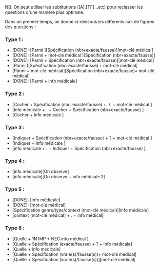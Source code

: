 NB. On peut utiliser les subtitutions ([A],[TF]...etc) pour reclasser les questions d'une manière plus optimale. 

Dans un premier temps, on donne ci-dessous les differents cas de figures des questions : 

### Type 1 : 

- [DONE]:   [Parmi ][Spécification (nbr+exacte/fausse)][mot-clé médical]
- [DONE]:   [Parmi + mot-clé médical ][Spécification (nbr+exacte/fausse)]
- [DONE]:   [Parmi + Spécification (nbr+exacte/fausse)][mot-clé médical]
-   [Parmi ][Spécification (nbr+exacte/fausse) + mot-clé médical]
-   [Parmi + mot-clé médical][Spécification (nbr+exacte/fausse)+ mot-clé médical]
- [DONE]:   [Parmi + info médicale]

### Type 2 : 

- [Cocher + Spécification (nbr+exacte/fausse) + ./: + mot-clé médical ]
- [info médicale + . + Cocher + Spécification (nbr+exacte/fausse) ]
- [Cocher + info médicale ]

### Type 3 : 

- [Indiquer + Spécification (nbr+exacte/fausse) + ? + mot-clé médical ]
- [Indiquer + info médicale ]
- [info médicale + . + Indiquer + Spécification (nbr+exacte/fausse) ]

### Type 4 : 

- [info médicale][On observe]
- [info médicale][On observe + info médicale 2]

### Type 5 : 

- [DONE]: [info médicale]
- [DONE]: [mot-clé médical]
- [Spécification genre/type/context (mot-clé médical)][info médicale]
- [context (mot-clé médical) + . + info médical]

### Type 6 : 

- [Quelle + 1N IMP + NEG info médical ]
- [Quelle + Spécification (exacte/fausse) + ? + info médicale]
- [Quelle + info médicale]
- [Quelle + Spécification (vraie(s)/fausse(s))+ mot-clé médical]
- [Quelle + Spécification (vraie(s)/fausse(s))][mot-clé médical]